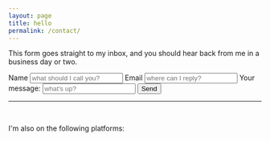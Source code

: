 ```yaml
---
layout: page
title: hello
permalink: /contact/
---
```

<p>This form goes straight to my inbox, and you should hear back from me in a business day or two.</p>


<form action="https://formspree.io/xwkrbeor" method="POST">
	<label>Name</label>
	<input type="text" name="name" required placeholder="what should I call you?">
	<label> Email </label>
	<input type="text" name="_replyto" required placeholder="where can I reply?">
	<label> Your message: </label>
	<input type="text" name="message" required placeholder="what's up?">
	<!-- your other form fields go here -->
	<button type="submit" class="contactSubmit">Send</button>
</form>

<hr/>
<br/>

<p class="center">I'm also on the following platforms:</p>
<span class="contacticon center">
<!-- removing this in favor of a full contact form with formspree 
	<a href="mailto:lia.bogoev@gmail.com"><i class="fa fa-envelope"></i></a>
-->
	<a href="https://www.linkedin.com/in/liabogoev/" target="_blank"><i class="fab fa-linkedin"></i></a>
	<a href="https://github.com/bogoli" target="_blank"><i class="fab fa-github"></i></a>
	<a href="https://www.goodreads.com/user/show/34125606-lia" target="_blank"><i class="fab fa-goodreads"></i></a>
	<a href="https://www.instagram.com/liabogoev/" target="_blank"><i class="fab fa-instagram"></i></a>
	<a href="https://www.ravelry.com/people/bogoli" target="_blank"><i class="fab fa-ravelry"></i></a>
	<a href="https://twitter.com/elbowgo" target="_blank"><i class="fab fa-twitter"></i></a>
</span>
